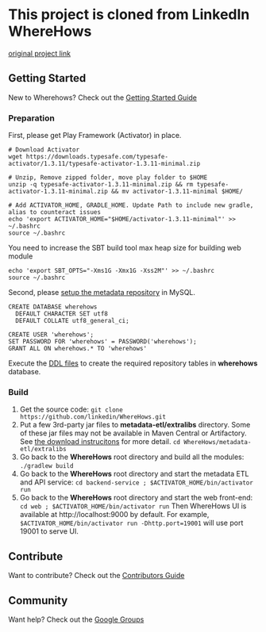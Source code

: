 # This project is cloned from LinkedIn WhereHows
[original project link](https://github.com/linkedin/WhereHows/)

## Getting Started

New to Wherehows? Check out the [Getting Started Guide][GS]

### Preparation

First, please get Play Framework (Activator) in place.
```
# Download Activator
wget https://downloads.typesafe.com/typesafe-activator/1.3.11/typesafe-activator-1.3.11-minimal.zip

# Unzip, Remove zipped folder, move play folder to $HOME
unzip -q typesafe-activator-1.3.11-minimal.zip && rm typesafe-activator-1.3.11-minimal.zip && mv activator-1.3.11-minimal $HOME/

# Add ACTIVATOR_HOME, GRADLE_HOME. Update Path to include new gradle, alias to counteract issues
echo 'export ACTIVATOR_HOME="$HOME/activator-1.3.11-minimal"' >> ~/.bashrc
source ~/.bashrc
```

You need to increase the SBT build tool max heap size for building web module
```
echo 'export SBT_OPTS="-Xms1G -Xmx1G -Xss2M"' >> ~/.bashrc
source ~/.bashrc
```

Second, please [setup the metadata repository][DB] in MySQL.
```
CREATE DATABASE wherehows
  DEFAULT CHARACTER SET utf8
  DEFAULT COLLATE utf8_general_ci;

CREATE USER 'wherehows';
SET PASSWORD FOR 'wherehows' = PASSWORD('wherehows');
GRANT ALL ON wherehows.* TO 'wherehows'
```

Execute the [DDL files][DDL] to create the required repository tables in **wherehows** database.


### Build

1. Get the source code: ```git clone https://github.com/linkedin/WhereHows.git```
2. Put a few 3rd-party jar files to **metadata-etl/extralibs** directory. Some of these jar files may not be available in Maven Central or Artifactory. See [the download instrucitons][EXJAR] for more detail. ```cd WhereHows/metadata-etl/extralibs```
3. Go back to the **WhereHows** root directory and build all the modules: ```./gradlew build```
4. Go back to the **WhereHows** root directory and start the metadata ETL and API service: ```cd backend-service ; $ACTIVATOR_HOME/bin/activator run```
5. Go back to the **WhereHows** root directory and start the web front-end: ```cd web ; $ACTIVATOR_HOME/bin/activator run``` Then WhereHows UI is available at http://localhost:9000 by default. For example, ```$ACTIVATOR_HOME/bin/activator run -Dhttp.port=19001``` will use port 19001 to serve UI.

## Contribute

Want to contribute? Check out the [Contributors Guide][CON]

## Community

Want help? Check out the [Google Groups][LIST]


[wiki]: https://github.com/LinkedIn/Wherehows/wiki
[GS]: https://github.com/LinkedIn/Wherehows/wiki/Getting-Started
[CON]: https://github.com/LinkedIn/Wherehows/wiki/Contributing
[VM]: https://github.com/LinkedIn/Wherehows/wiki/Quick-Start-With-VM
[EXJAR]: https://github.com/LinkedIn/Wherehows/wiki/Getting-Started#download-third-party-jar-files
[DDL]: https://github.com/linkedin/WhereHows/tree/master/data-model/DDL
[DB]: https://github.com/LinkedIn/Wherehows/wiki/Getting-Started#set-up-your-database
[LIST]: https://groups.google.com/forum/#!forum/wherehows

